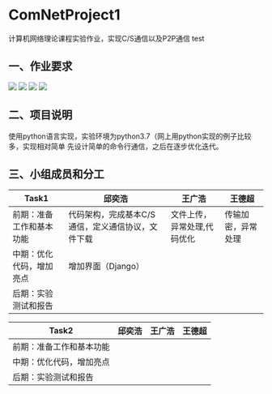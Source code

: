 # ComNetProject1
计算机网络理论课程实验作业，实现C/S通信以及P2P通信
test
## 一、作业要求
![](http://pf8ex066q.bkt.clouddn.com/20180930153557.png)
![](http://pf8ex066q.bkt.clouddn.com/20180930153645.png)
![](http://pf8ex066q.bkt.clouddn.com/20180930153659.png)
![](http://pf8ex066q.bkt.clouddn.com/20180930154338.png)

## 二、项目说明
  使用python语言实现，实验环境为python3.7（网上用python实现的例子比较多，实现相对简单
  先设计简单的命令行通信，之后在逐步优化迭代。

## 三、小组成员和分工

| Task1 | 邱奕浩 | 王广浩  | 王德超 |
| ------| ------ |-------|-------|
|前期：准备工作和基本功能 |代码架构，完成基本C/S通信，定义通信协议，文件下载|文件上传，异常处理,代码优化 | 传输加密，异常处理 |
|中期：优化代码，增加亮点 |  增加界面（Django）|       |      |
|后期：实验测试和报告    |           |    |       |

| Task2 | 邱奕浩 | 王广浩  | 王德超 |
| ------| ------ |-------|-------|
|前期：准备工作和基本功能    |        |       |       |
|中期：优化代码，增加亮点     |         |       |      |
|后期：实验测试和报告    |           |    |       |

